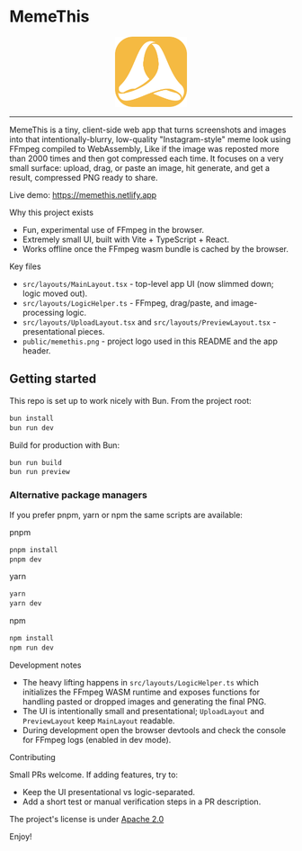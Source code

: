 # MemeThis

<p align="center">
  <img src="public/memethis.png" alt="memethis logo" width="128"/>
</p>

---

MemeThis is a tiny, client-side web app that turns screenshots and images into that intentionally-blurry, low-quality "Instagram-style" meme look using FFmpeg compiled to WebAssembly, Like if the image was reposted more than 2000 times and then got compressed each time. It focuses on a very small surface: upload, drag, or paste an image, hit generate, and get a result, compressed PNG ready to share.

Live demo: https://memethis.netlify.app

Why this project exists

- Fun, experimental use of FFmpeg in the browser.
- Extremely small UI, built with Vite + TypeScript + React.
- Works offline once the FFmpeg wasm bundle is cached by the browser.

Key files

- `src/layouts/MainLayout.tsx` - top-level app UI (now slimmed down; logic moved out).
- `src/layouts/LogicHelper.ts` - FFmpeg, drag/paste, and image-processing logic.
- `src/layouts/UploadLayout.tsx` and `src/layouts/PreviewLayout.tsx` - presentational pieces.
- `public/memethis.png` - project logo used in this README and the app header.

## Getting started

This repo is set up to work nicely with Bun. From the project root:

```bash
bun install
bun run dev
```

Build for production with Bun:

```bash
bun run build
bun run preview
```

### Alternative package managers

If you prefer pnpm, yarn or npm the same scripts are available:

pnpm
```bash
pnpm install
pnpm dev
```

yarn
```bash
yarn
yarn dev
```

npm
```bash
npm install
npm run dev
```

Development notes

- The heavy lifting happens in `src/layouts/LogicHelper.ts` which initializes the FFmpeg WASM runtime and exposes functions for handling pasted or dropped images and generating the final PNG.
- The UI is intentionally small and presentational; `UploadLayout` and `PreviewLayout` keep `MainLayout` readable.
- During development open the browser devtools and check the console for FFmpeg logs (enabled in dev mode).

Contributing

Small PRs welcome. If adding features, try to:

- Keep the UI presentational vs logic-separated.
- Add a short test or manual verification steps in a PR description.

The project's license is under [Apache 2.0](LICENSE)

Enjoy!
